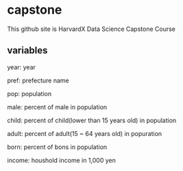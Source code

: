 # capstone
This github site is HarvardX Data Science Capstone Course

## variables
year: year

pref: prefecture name

pop: population

male: percent of male in population

child: percent of child(lower than 15 years old) in population

adult: percent of adult(15 ~ 64 years old) in popuration

born: percent of bons in population

income: houshold income in 1,000 yen

